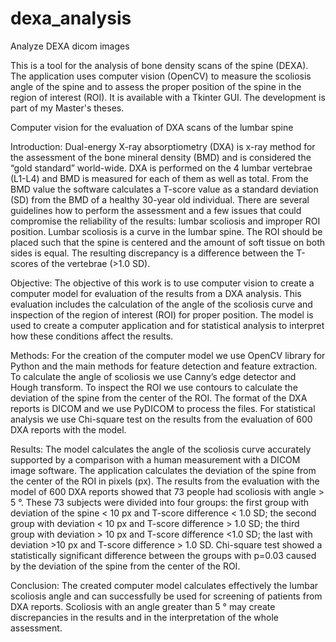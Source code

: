 # dexa_analysis
Analyze DEXA dicom images

This is a tool for the analysis of bone density scans of the spine (DEXA). The application uses computer vision (OpenCV) to measure the scoliosis angle of the spine and to assess the proper position of the spine in the region of interest (ROI). It is available with a Tkinter GUI. The development is part of my Master's theses. 

Computer vision for the evaluation of  DXA scans of the lumbar spine

Introduction:
Dual-energy X-ray absorptiometry (DXA) is  x-ray method for the assessment of the bone mineral density (BMD) and is considered the “gold standard” world-wide. DXA is  performed on the 4 lumbar vertebrae (L1-L4) and BMD is measured for each of them as well as total. From the BMD value the software calculates a T-score value as a standard deviation (SD) from the BMD of a healthy 30-year old individual. There are several guidelines how to perform the assessment and a few issues that could compromise the reliability of the results: lumbar scoliosis and improper ROI position. Lumbar scoliosis is a curve in the lumbar spine. The ROI should be placed such that the spine is centered and the amount of soft tissue on both sides is equal. The resulting discrepancy is a difference between the T-scores of the vertebrae (>1.0 SD).

Objective:
The objective of this work is to use computer vision to create a computer model for evaluation of the results from a DXA analysis. This evaluation includes the calculation of the angle of the scoliosis curve and inspection of the region of interest (ROI) for proper position. The model is used to create a computer application and for statistical analysis to interpret how these conditions affect the results.

Methods:
For the creation of the computer model we use OpenCV library for Python and the main methods for feature detection and feature extraction. To calculate the angle of scoliosis we use Canny’s edge detector and Hough transform. To inspect the ROI we use contours to calculate the deviation of the spine from the center of the ROI. The format of the DXA reports is DICOM and we use PyDICOM to process the files. For statistical analysis we use Chi-square test on the results from the evaluation of 600 DXA reports with the model.

Results:
The model calculates the angle of the scoliosis curve accurately supported by a comparison with a human measurement with a DICOM image software. The application calculates the deviation of the spine from the center of the ROI in pixels (px). The results from the evaluation with the model of 600 DXA reports showed that 73 people had scoliosis with angle > 5 °. These 73 subjects were divided into four groups: the first group with deviation of the spine < 10 px and T-score difference < 1.0 SD; the second group with deviation < 10 px and T-score difference > 1.0 SD; the third group with deviation > 10 px and T-score difference <1.0 SD; the last with deviation >10 px and T-score difference > 1.0 SD. Chi-square test showed a statistically significant difference between the groups with p=0.03 caused by the deviation of the spine from the center of the ROI.

Conclusion:
The created computer model calculates effectively the lumbar scoliosis angle and can successfully be used for screening of patients from DXA reports. Scoliosis with an angle greater than 5 ° may create discrepancies in the results and in the interpretation of the whole assessment.
